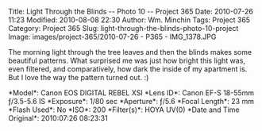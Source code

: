 Title: Light Through the Blinds -- Photo 10 -- Project 365
Date: 2010-07-26 11:23
Modified: 2010-08-08 22:30
Author: Wm. Minchin
Tags: Project 365
Category: Project 365
Slug: light-through-the-blinds-photo-10-project
Image: images/project-365/2010-07-26 - P365 - IMG_1378.JPG

The morning light through the tree leaves and then the blinds makes some
beautiful patterns. What surprised me was just how bright this light
was, even filtered, and comparatively, how dark the inside of my
apartment is. But I love the way the pattern turned out. :)

<div markdown=1 class="photo-infobox">
*Model*: Canon EOS DIGITAL REBEL XSI  
*Lens ID*: Canon EF-S 18-55mm ƒ/3.5-5.6 IS
*Exposure*: 1/80 sec  
*Aperture*: ƒ/5.6  
*Focal Length*: 23 mm  
*Flash Used*: No  
*ISO*: 200  
*Filter(s)*: HOYA UV(0)  
*Date and Time Original*: 2010:07:26 08:23:31
</div>
